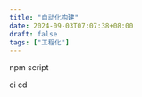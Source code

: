 ```yaml
---
title: "自动化构建"
date: 2024-09-03T07:07:38+08:00
draft: false
tags: ["工程化"]
---
```


npm script

ci cd
